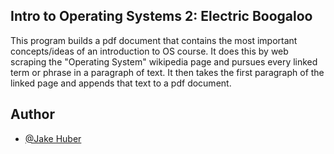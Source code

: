 
## Intro to Operating Systems 2: Electric Boogaloo 

This program builds a pdf document that contains the most important concepts/ideas of an introduction to OS course. 
It does this by web scraping the "Operating System" wikipedia page and pursues every linked term or phrase in a paragraph of text. It then takes the first paragraph of the linked page and appends that text to a pdf document.
## Author

- [@Jake Huber](https://www.github.com/jakeahuber)

